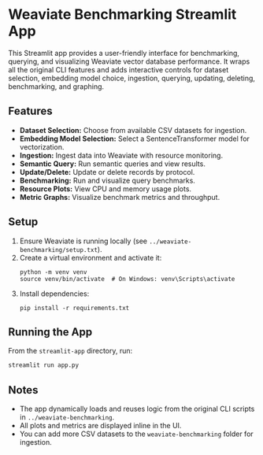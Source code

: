 # Weaviate Benchmarking Streamlit App

This Streamlit app provides a user-friendly interface for benchmarking, querying, and visualizing Weaviate vector database performance. It wraps all the original CLI features and adds interactive controls for dataset selection, embedding model choice, ingestion, querying, updating, deleting, benchmarking, and graphing.

## Features
- **Dataset Selection:** Choose from available CSV datasets for ingestion.
- **Embedding Model Selection:** Select a SentenceTransformer model for vectorization.
- **Ingestion:** Ingest data into Weaviate with resource monitoring.
- **Semantic Query:** Run semantic queries and view results.
- **Update/Delete:** Update or delete records by protocol.
- **Benchmarking:** Run and visualize query benchmarks.
- **Resource Plots:** View CPU and memory usage plots.
- **Metric Graphs:** Visualize benchmark metrics and throughput.

## Setup
1. Ensure Weaviate is running locally (see `../weaviate-benchmarking/setup.txt`).
2. Create a virtual environment and activate it:
   ```
   python -m venv venv
   source venv/bin/activate  # On Windows: venv\Scripts\activate
   ```
3. Install dependencies:
   ```
   pip install -r requirements.txt
   ```

## Running the App
From the `streamlit-app` directory, run:
```bash
streamlit run app.py
```

## Notes
- The app dynamically loads and reuses logic from the original CLI scripts in `../weaviate-benchmarking`.
- All plots and metrics are displayed inline in the UI.
- You can add more CSV datasets to the `weaviate-benchmarking` folder for ingestion. 